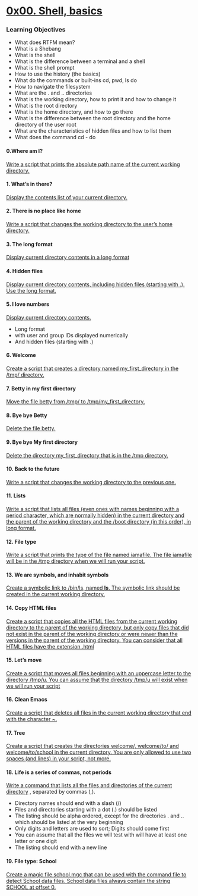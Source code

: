 # [0x00. Shell, basics](http://linuxcommand.org/lc3_learning_the_shell.php)

### Learning Objectives
* What does RTFM mean?
* What is a Shebang
* What is the shell
* What is the difference between a terminal and a shell
* What is the shell prompt
* How to use the history (the basics)
* What do the commands or built-ins cd, pwd, ls do
* How to navigate the filesystem
* What are the . and .. directories
* What is the working directory, how to print it and how to change it
* What is the root directory
* What is the home directory, and how to go there
* What is the difference between the root directory and the home directory of the user root
* What are the characteristics of hidden files and how to list them
* What does the command cd - do


#### 0.Where am I? 
[Write a script that prints the absolute path name of the current working directory.](https://github.com/YasminKinawi/alx-system_engineering-devops/blob/master/0x00-shell_basics/0-current_working_directory)

#### 1. What’s in there?
[Display the contents list of your current directory.](https://github.com/YasminKinawi/alx-system_engineering-devops/blob/master/0x00-shell_basics/1-listit)

#### 2. There is no place like home
[Write a script that changes the working directory to the user’s home directory.](https://github.com/YasminKinawi/alx-system_engineering-devops/blob/master/0x00-shell_basics/2-bring_me_home)

#### 3. The long format
[Display current directory contents in a long format](https://github.com/YasminKinawi/alx-system_engineering-devops/blob/master/0x00-shell_basics/3-listfiles)

#### 4. Hidden files
[Display current directory contents, including hidden files (starting with .). Use the long format.](https://github.com/YasminKinawi/alx-system_engineering-devops/blob/master/0x00-shell_basics/4-listmorefiles)

#### 5. I love numbers
[Display current directory contents.](https://github.com/YasminKinawi/alx-system_engineering-devops/blob/master/0x00-shell_basics/5-listfilesdigitonly)
* Long format
* with user and group IDs displayed numerically
* And hidden files (starting with .)

#### 6. Welcome
[Create a script that creates a directory named my_first_directory in the /tmp/ directory.](https://github.com/YasminKinawi/alx-system_engineering-devops/blob/master/0x00-shell_basics/6-firstdirectory)

#### 7. Betty in my first directory
[Move the file betty from /tmp/ to /tmp/my_first_directory.](https://github.com/YasminKinawi/alx-system_engineering-devops/blob/master/0x00-shell_basics/7-movethatfile)

#### 8. Bye bye Betty
[Delete the file betty.](https://github.com/YasminKinawi/alx-system_engineering-devops/blob/master/0x00-shell_basics/8-firstdelete)

#### 9. Bye bye My first directory
[Delete the directory my_first_directory that is in the /tmp directory.](https://github.com/YasminKinawi/alx-system_engineering-devops/blob/master/0x00-shell_basics/9-firstdirdeletion)

#### 10. Back to the future
[Write a script that changes the working directory to the previous one.](https://github.com/YasminKinawi/alx-system_engineering-devops/blob/master/0x00-shell_basics/10-back)

#### 11. Lists
[Write a script that lists all files (even ones with names beginning with a period character, which are normally hidden) in the current directory and the parent of the working directory and the /boot directory (in this order), in long format.](https://github.com/YasminKinawi/alx-system_engineering-devops/blob/master/0x00-shell_basics/11-lists)

#### 12. File type
[Write a script that prints the type of the file named iamafile. The file iamafile will be in the /tmp directory when we will run your script.](https://github.com/YasminKinawi/alx-system_engineering-devops/blob/master/0x00-shell_basics/12-file_type)

#### 13. We are symbols, and inhabit symbols
[Create a symbolic link to /bin/ls, named __ls__. The symbolic link should be created in the current working directory.](https://github.com/YasminKinawi/alx-system_engineering-devops/blob/master/0x00-shell_basics/13-symbolic_link)

#### 14. Copy HTML files
[Create a script that copies all the HTML files from the current working directory to the parent of the working directory, but only copy files that did not exist in the parent of the working directory or were newer than the versions in the parent of the working directory.
You can consider that all HTML files have the extension .html](https://github.com/YasminKinawi/alx-system_engineering-devops/blob/master/0x00-shell_basics/14-copy_html)

#### 15. Let’s move
[Create a script that moves all files beginning with an uppercase letter to the directory /tmp/u.
You can assume that the directory /tmp/u will exist when we will run your script](https://github.com/YasminKinawi/alx-system_engineering-devops/blob/master/0x00-shell_basics/100-lets_move)

#### 16. Clean Emacs
[Create a script that deletes all files in the current working directory that end with the character ~.](https://github.com/YasminKinawi/alx-system_engineering-devops/blob/master/0x00-shell_basics/101-clean_emacs)

#### 17. Tree
[Create a script that creates the directories welcome/, welcome/to/ and welcome/to/school in the current directory.
You are only allowed to use two spaces (and lines) in your script, not more.](https://github.com/YasminKinawi/alx-system_engineering-devops/blob/master/0x00-shell_basics/102-tree)

#### 18. Life is a series of commas, not periods
[Write a command that lists all the files and directories of the current directory](https://github.com/YasminKinawi/alx-system_engineering-devops/blob/master/0x00-shell_basics/103-commas) , separated by commas (,).
* Directory names should end with a slash (/)
* Files and directories starting with a dot (.) should be listed
* The listing should be alpha ordered, except for the directories . and .. which should be listed at the very beginning
* Only digits and letters are used to sort; Digits should come first
* You can assume that all the files we will test with will have at least one letter or one digit
* The listing should end with a new line

#### 19. File type: School
[Create a magic file school.mgc that can be used with the command file to detect School data files. School data files always contain the string SCHOOL at offset 0.](https://github.com/YasminKinawi/alx-system_engineering-devops/blob/master/0x00-shell_basics/school.mgc)

